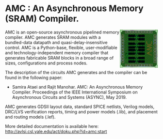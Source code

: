# AMC :  An Asynchronous Memory (SRAM) Compiler.

<img align="right" width="25%" src="images/test_chip.png">

AMC is an open-source asynchronous pipelined memory compiler. 
AMC generates SRAM modules with a bundled-data datapath and 
quasi-delay-insensitive control. AMC is a Python-base, flexible, user-modifiable and 
technology-independent memory compiler that generates fabricable 
SRAM blocks in a broad range of sizes, configurations and process nodes.

The description of the circuits AMC generates and the compiler
can be found in the following paper:
   * Samira Ataei and Rajit Manohar. AMC: An Asynchronous Memory Compiler. Proceedings of the IEEE International Symposium on Asynchronous Circuits and Systems (ASYNC), May 2019.

AMC generates GDSII layout data, standard SPICE netlists, Verilog models, 
DRC/LVS verification reports, timing and power models (.lib), and placement and 
routing models (.lef). 



More detailed documentation is available here: http://avlsi.csl.yale.edu/act/doku.php?id=amc:start



